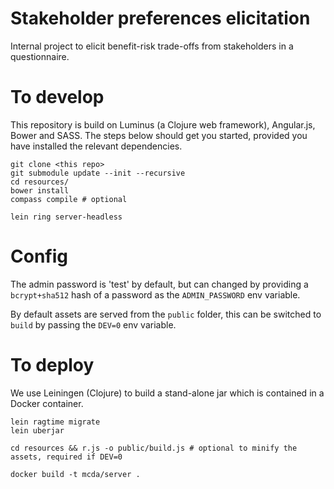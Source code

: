 # Stakeholder preferences elicitation

Internal project to elicit benefit-risk trade-offs from stakeholders in a questionnaire.

# To develop
This repository is build on Luminus (a Clojure web framework), Angular.js, Bower and SASS.
The steps below should get you started, provided you have installed the relevant dependencies.

````
git clone <this repo>
git submodule update --init --recursive
cd resources/
bower install
compass compile # optional

lein ring server-headless

````

# Config
The admin password is 'test' by default, but can changed by providing a `bcrypt+sha512` hash of a password as the
`ADMIN_PASSWORD` env variable.

By default assets are served from the `public` folder, this can be switched to `build` by passing the `DEV=0` env variable.


# To deploy

We use Leiningen (Clojure) to build a stand-alone jar which is contained in a Docker container.

````
lein ragtime migrate
lein uberjar

cd resources && r.js -o public/build.js # optional to minify the assets, required if DEV=0

docker build -t mcda/server .
````
